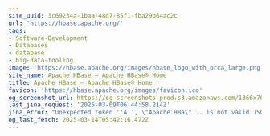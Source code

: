 ```yaml
---
site_uuid: 3c69234a-1baa-48d7-85f1-fba29b64ac2c
url: 'https://hbase.apache.org/'
tags:
- Software-Development
- Databases
- database
- big-data-tooling
image: 'https://hbase.apache.org/images/hbase_logo_with_orca_large.png'
site_name: Apache HBase – Apache HBase® Home
title: Apache HBase – Apache HBase® Home
favicon: 'https://hbase.apache.org/images/favicon.ico'
og_screenshot_url: https://og-screenshots-prod.s3.amazonaws.com/1366x768/80/false/9c9488ef9d6ea70accf4c031bedb08710a5dcbaee87e77c4eba3f86e9465b98a.jpeg
last_jina_request: '2025-03-09T06:44:58.214Z'
jina_error: "Unexpected token ''A'', \"Apache HBa\"... is not valid JSON"
og_last_fetch: 2025-03-14T05:42:16.472Z
---
```


